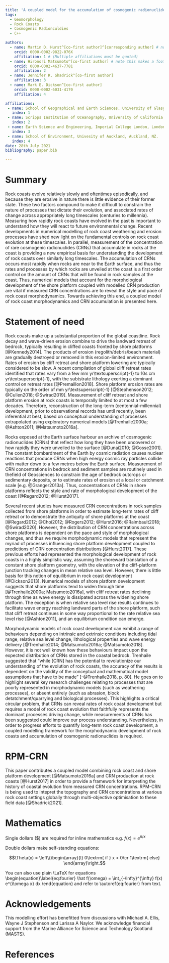 ```yaml
---
title: 'A coupled model for the accumulation of cosmogenic radionuclides during shore platform development'
tags:
  - Geomorphology
  - Rock Coasts
  - Cosmogenic Radionculdies
  - C++

authors:
  - name: Martin D. Hurst^[co-first author]^[corresponding author] # note this makes a footnote saying 'co-first author'
    orcid: 0000-0002-9822-076X
    affiliation: 1 # (Multiple affiliations must be quoted)
  - name: Hironori Matsumoto^[co-first author] # note this makes a footnote saying 'co-first author'
    orcid: 0000-0002-4637-7781
    affiliation: 2
  - name: Jennifer R. Shadrick^[co-first author]
    affiliation: 3
  - name: Mark E. Dickson^[co-first author]
    orcid: 0000-0002-6031-4170
    affiliation: 4

affiliations:
 - name: School of Geographical and Earth Sciences, University of Glasgow, Glasgow, Scotland, UK.
   index: 1
 - name: Scripps Institution of Oceanography, University of California San Diego, La Jolla, CA, US.
   index: 2
 - name: Earth Science and Engineering, Imperial College London, London, UK.
   index: 3
 - name: School of Environment, Univesity of Auckland, Auckland, NZ.
   index: 4
date: 28th July 2021
bibliography: paper.bib

---
```


# Summary

Rock coasts evolve relatively slowly and oftentimes episodically, and because they are erosive in nature there is little evidence of their former state. 
These two factors compound to make it difficult to constrain the nature of processes that dictate their evolution, and associated rates of change across appropriately long timescales (centuries to millennia).
Measuring how rapidly rock coasts have evolved in the past is important to understand how they will react to future environmental change.
Recent developments in numerical modelling of rock coast weathering and erosion processes have shed new light on the fundamental controls on rock coast evolution at these timescales. 
In parallel, measurement of the concentration of rare cosmogenic radionuclides (CRNs) that accumulate in rocks at the coast is providing a new empirical basis for understanding the development of rock coasts over similarly long timescales. 
The accumulation of CRNs occurs most rapidly when rocks are near to the Earth surface, and thus the rates and processes by which rocks are unveiled at the coast is a first order control on the amount of CRNs that will be found in rock samples at the coast. 
Thus, numerical models that account for the morphological development of the shore platform coupled with modelled CRN production are vital if measured CRN concentrations are to reveal the style and pace of rock coast morphodynamics. 
Towards achieving this end, a coupled model of rock coast morphodynamics and CRN accumulation is presented here.

# Statement of need

Rock coasts make up a substantial proportion of the global coastline. 
Rock decay and wave-driven erosion combine to drive the landward retreat of bedrock, typically resulting in cliffed coasts fronted by shore platforms [@Kennedy2014].
The products of erosion (regolith/debris/beach material) are gradually destroyed or removed in this erosion-limited environment. 
Rates of erosion by cliff retreat and shore platform lowering are typically considered to be slow.
A recent compilation of global cliff retreat rates identified that rates vary from a few mm yr\textsuperscript{-1} to 10s cm yr\textsuperscript{-1}, with the subtstrate lithology exerting a dominant control on retreat rates [@Premaillon2018]. 
Shore platform erosion rates are typically on the order of mm yr\textsuperscript{-1} [@Stephenson2012; @Cullen2018; @Swirad2019]. Measurement of cliff retreat and shore platform erosion at rock coasts is temporally limited to at most a few decades. 
Therefore, reconstruction of the long-term (centennial-millennial) development, prior to observational records has until recently, been inferential at best, based on conceptual understanding of processes extrapolated using exploratory numerical models [@Trenhaile2000a; @Ashton2011; @Matsumoto2016a].

Rocks exposed at the Earth surface harbour an archive of cosmogenic radionuclides (CRNs) that reflect how long they have been uncovered or how rapidly they were unveiled to the surface [@Dunai2010; @Gosse2001]. 
The constant bombardment of the Earth by cosmic radiation causes nuclear reactions that produce CRNs when high energy cosmic ray particles collide with matter down to a few metres below the Earth surface. 
Measurement of CRN concentrations in bedrock and sediment samples are routinely used in thefield of Geosciences to constrain the age of bedrock outcrops or sedimentary deposits, or to estimate rates of erosion at a local or catchment scale [e.g. @Granger2013a]. 
Thus, concentrations of CRNs in shore platforms reflects the style and rate of morphological development of the coast [@Regard2012; @Hurst2017]. 

Several recent studies have measured CRN concentrations in rock samples collected from shore platforms in order to estimate long-term rates of cliff retreat or to demonstrate the antiquity of shore platforms at the coast [@Regard2012; @Choi2012; @Rogers2012; @Hurst2016; @Raimbault2018; @Swirad2020].
However, the distribution of CRN concentrations across shore platforms is dependent on the pace and style of morphological changes, and thus we require morphodynamic models that represent the myriad of processes influencing shore platform development coupled to predictions of CRN concentration distributions [@Hurst2017].
These previous efforts had represented the morphological development of rock coasts in a highly simplistic way, assuming the shoreward translation of a constant shore platform geometry, with the elevation of the cliff-platform junction tracking changes in mean relative sea level. 
However, there is little basis for this notion of equilibrium in rock coast development [@Dickson2013]. 
Numerical models of shore platform development suggests that shore platforms tend to widen through time [@Trenhaile2000a; Matsumoto2016a], with cliff retreat rates declining through time as wave energy is dissipated across the widening shore platform. 
The exception is when relative sea level rise results continues to facilitate wave energy reaching landward parts of the shore platform, such that cliff retreat continues in some way proportional to the rate relative sea level rise [@Ashton2011], and an equilibrium condition can emerge.

Morphodynamic models of rock coast development can exhibit a range of behaviours depending on intrinsic and extrinsic conditions including tidal range, relative sea level change, lithological properties and wave energy delivery [@Trenhaile2014; @Matsumoto2016a; @Matsumoto2018]. However, it is not well known how these behaviours impact upon the expected distribution of CRNs stored in the coastal bedrock.
Trenhaile suggested that “while [CRN] has the potential to revolutionize our understanding of the evolution of rock coasts, the accuracy of the results is dependent on the validity of the conceptual and mathematical model assumptions that have to be made” [-@Trenhaile2018, p. 80]. 
He goes on to highlight several key research challenges relating to processes that are poorly represented in morphodynamic models (such as weathering processes), or absent entirely (such as abrasion, block detatchment/quarrying and biological processes). 
This highlights a critical circular problem, that CRNs can reveal rates of rock coast development but requires a model of rock coast evolution that faithfully represents the dominant processes driving change, while measurements of CRNs has been suggested could improve our process understanding. 
Nevertheless, in order to progress efforts to quantify long-term rock coast development, a coupled modelling framework for the morphodynamic development of rock coasts and accumulation of cosmogenic radionuclides is required. 

# RPM-CRN

This paper contributes a coupled model combining rock coast and shore platform development [@Matsumoto2016a] and CRN production at rock coasts [@Hurst2017] in order to provide a framework for interpreting the history of coastal evolution from measured CRN concentrations. RPM-CRN is being used to intepret the topography and CRN concentrations at various rock coast settings globally through multi-objective optimisation to these field data [@Shadrick2021]. 

# Mathematics

Single dollars ($) are required for inline mathematics e.g. $f(x) = e^{\pi/x}$

Double dollars make self-standing equations:

$$\Theta(x) = \left\{\begin{array}{l}
0\textrm{ if } x < 0\cr
1\textrm{ else}
\end{array}\right.$$

You can also use plain \LaTeX for equations
\begin{equation}\label{eq:fourier}
\hat f(\omega) = \int_{-\infty}^{\infty} f(x) e^{i\omega x} dx
\end{equation}
and refer to \autoref{eq:fourier} from text.

# Acknowledgements

This modelling effort has benefitted from discussions with Michael A. Ellis, Wayne J Stephenson and Larissa A Naylor. We acknowledge financial support from the Marine Alliance for Science and Technology Scotland (MASTS).

# References